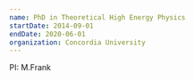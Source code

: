 ```yaml
---
name: PhD in Theoretical High Energy Physics
startDate: 2014-09-01
endDate: 2020-06-01
organization: Concordia University
---
```


PI: M.Frank
